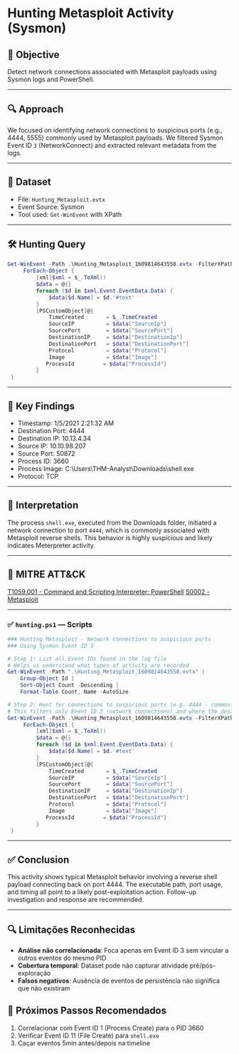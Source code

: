 # Hunting Metasploit Activity (Sysmon)

## 📝 Objective

Detect network connections associated with Metasploit payloads using Sysmon logs and PowerShell.

---

## 🔍 Approach

We focused on identifying network connections to suspicious ports (e.g., 4444, 5555) commonly used by Metasploit payloads. We filtered Sysmon Event ID `3` (NetworkConnect) and extracted relevant metadata from the logs.

---

## 📁 Dataset

- File: `Hunting_Metasploit.evtx`
- Event Source: Sysmon
- Tool used: `Get-WinEvent` with XPath

---

## 🛠️ Hunting Query

```powershell
Get-WinEvent -Path .\Hunting_Metasploit_1609814643558.evtx -FilterXPath '*/System/EventID=3 and */EventData/Data[@Name="DestinationPort"] and */EventData/Data=4444' |
     ForEach-Object {
         [xml]$xml = $_.ToXml()
         $data = @{}
         foreach ($d in $xml.Event.EventData.Data) {
             $data[$d.Name] = $d.'#text'
         }
         [PSCustomObject]@{
             TimeCreated       = $_.TimeCreated
             SourceIP          = $data["SourceIp"]
             SourcePort        = $data["SourcePort"]
             DestinationIP     = $data["DestinationIp"]
             DestinationPort   = $data["DestinationPort"]
             Protocol          = $data["Protocol"]
             Image             = $data["Image"]
            ProcessId         = $data["ProcessId"]
         }
 }
```

---

## 📌 Key Findings
- Timestamp: 1/5/2021 2:21:32 AM
- Destination Port: 4444
- Destination IP: 10.13.4.34
- Source IP: 10.10.98.207
- Source Port: 50872
- Process ID: 3660
- Process Image: C:\Users\THM-Analyst\Downloads\shell.exe
- Protocol: TCP

---

## 🧩 Interpretation
The process `shell.exe`, executed from the Downloads folder, initiated a network connection to port `4444`, which is commonly associated with Metasploit reverse shells. This behavior is highly suspicious and likely indicates Meterpreter activity.

---

## 🔗 MITRE ATT&CK

[T1059.001 - Command and Scripting Interpreter: PowerShell](https://attack.mitre.org/techniques/T1059/001/)
[S0002 - Metasploit](https://attack.mitre.org/software/S0002/)

---

### ✅ `hunting.ps1` — Scripts

```powershell
### Hunting Metasploit - Network connections to suspicious ports
### Using Sysmon Event ID 3

# Step 1: List all Event IDs found in the log file
# Helps us understand what types of activity are recorded
Get-WinEvent -Path ".\Hunting_Metasploit_1609814643558.evtx" |
    Group-Object Id |
    Sort-Object Count -Descending |
    Format-Table Count, Name -AutoSize

# Step 2: Hunt for connections to suspicious ports (e.g. 4444 - commonly used by Metasploit)
# This filters only Event ID 3 (network connections) and where the destination port is 4444
Get-WinEvent -Path .\Hunting_Metasploit_1609814643558.evtx -FilterXPath '*/System/EventID=3 and */EventData/Data[@Name="DestinationPort"] and */EventData/Data=4444' |
     ForEach-Object {
         [xml]$xml = $_.ToXml()
         $data = @{}
         foreach ($d in $xml.Event.EventData.Data) {
             $data[$d.Name] = $d.'#text'
         }
         [PSCustomObject]@{
             TimeCreated       = $_.TimeCreated
             SourceIP          = $data["SourceIp"]
             SourcePort        = $data["SourcePort"]
             DestinationIP     = $data["DestinationIp"]
             DestinationPort   = $data["DestinationPort"]
             Protocol          = $data["Protocol"]
             Image             = $data["Image"]
            ProcessId         = $data["ProcessId"]
         }
 }
```

---

## ✅ Conclusion
This activity shows typical Metasploit behavior involving a reverse shell payload connecting back on port 4444. The executable path, port usage, and timing all point to a likely post-exploitation action. Follow-up investigation and response are recommended.

---

## 🔍 Limitações Reconhecidas
- **Análise não correlacionada**: Foca apenas em Event ID 3 sem vincular a outros eventos do mesmo PID
- **Cobertura temporal**: Dataset pode não capturar atividade pré/pós-exploração
- **Falsos negativos**: Ausência de eventos de persistência não significa que não existiram

## 🚩 Próximos Passos Recomendados
1. Correlacionar com Event ID 1 (Process Create) para o PID 3660
2. Verificar Event ID 11 (File Create) para `shell.exe`
3. Caçar eventos 5min antes/depois na timeline
